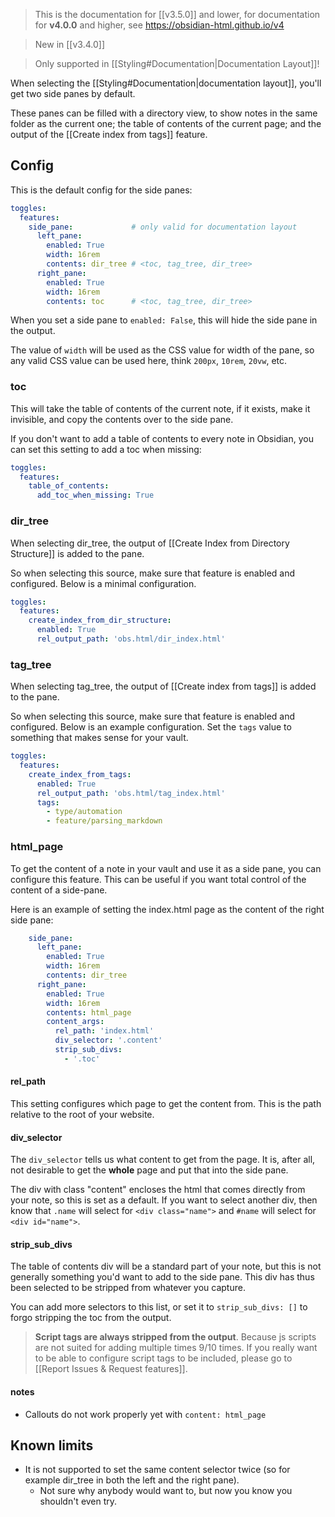 > This is the documentation for [[v3.5.0]] and lower, for documentation for **v4.0.0** and higher, see https://obsidian-html.github.io/v4

> New in [[v3.4.0]]

> Only supported in [[Styling#Documentation|Documentation Layout]]!

When selecting the [[Styling#Documentation|documentation layout]], you'll get two side panes by default.

These panes can be filled with a directory view, to show notes in the same folder as the current one; the table of contents of the current page; and the output of the [[Create index from tags]] feature.

## Config
This is the default config for the side panes:

``` yaml
toggles:
  features:
    side_pane:             # only valid for documentation layout
      left_pane:
        enabled: True
	    width: 16rem
        contents: dir_tree # <toc, tag_tree, dir_tree> 
      right_pane:
        enabled: True
        width: 16rem
        contents: toc      # <toc, tag_tree, dir_tree> 
```

When you set a side pane to `enabled: False`, this will hide the side pane in the output.

The value of `width` will be used as the CSS value for width of the pane, so any valid CSS value can be used here, think `200px`, `10rem`, `20vw`, etc.

### toc
This will take the table of contents of the current note, if it exists, make it invisible, and copy the contents over to the side pane.

If you don't want to add a table of contents to every note in Obsidian, you can set this setting to add a toc when missing:
``` yaml
toggles:
  features:
    table_of_contents:
      add_toc_when_missing: True
```

### dir_tree
When selecting dir_tree, the output of [[Create Index from Directory Structure]] is added to the pane.

So when selecting this source, make sure that feature is enabled and configured. Below is a minimal configuration.

``` yaml
toggles:
  features:
    create_index_from_dir_structure:
      enabled: True
      rel_output_path: 'obs.html/dir_index.html'
```

### tag_tree
When selecting tag_tree, the output of [[Create index from tags]] is added to the pane.

So when selecting this source, make sure that feature is enabled and configured. Below is an example configuration. Set the  `tags` value to something that makes sense for your vault.

``` yaml
toggles:
  features:
    create_index_from_tags:
      enabled: True
      rel_output_path: 'obs.html/tag_index.html'
      tags:
        - type/automation
        - feature/parsing_markdown
```

### html_page
To get the content of a note in your vault and use it as a side pane, you can configure this feature.
This can be useful if you want total control of the content of a side-pane.

Here is an example of setting the index.html page as the content of the right side pane:

``` yaml
    side_pane:             
      left_pane:
        enabled: True
        width: 16rem
        contents: dir_tree  
      right_pane:
        enabled: True
        width: 16rem
        contents: html_page      
        content_args:   
          rel_path: 'index.html'
          div_selector: '.content'
          strip_sub_divs:
            - '.toc'
```

#### rel_path
This setting configures which page to get the content from. This is the path relative to the root of your website.

#### div_selector
The `div_selector` tells us what content to get from the page. It is, after all, not desirable to get the **whole** page and put that into the side pane. 

The div with class "content" encloses the html that comes directly from your note, so this is set as a default. If you want to select another div, then know that `.name` will select for `<div class="name">` and `#name` will select for  `<div id="name">`.

#### strip_sub_divs
The table of contents div will be a standard part of your note, but this is not generally something you'd want to add to the side pane. This div has thus been selected to be stripped from whatever you capture.

You can add more selectors to this list, or set it to `strip_sub_divs: []` to forgo stripping the toc from the output.

> **Script tags are always stripped from the output**. Because js scripts are not suited for adding multiple times 9/10 times. If you really want to be able to configure script tags to be included, please go to [[Report Issues & Request features]].

#### notes
- Callouts do not work properly yet with `content: html_page`

## Known limits
- It is not supported to set the same content selector twice (so for example dir_tree in both the left and the right pane).
  - Not sure why anybody would want to, but now you know you shouldn't even try.

